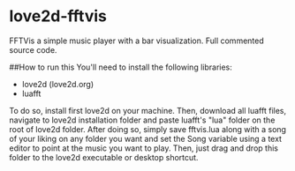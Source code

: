 # love2d-fftvis
FFTVis a simple music player with a bar visualization. Full commented source code.

##How to run this
You'll need to install the following libraries:
- love2d (love2d.org)
- luafft

To do so, install first love2d on your machine. Then, download all luafft files, navigate to love2d installation folder and paste
luafft's "lua" folder on the root of love2d folder.
After doing so, simply save fftvis.lua along with a song of your liking on any folder you want and set the Song variable using a
text editor to point at the music you want to play.
Then, just drag and drop this folder to the love2d executable or desktop shortcut.
